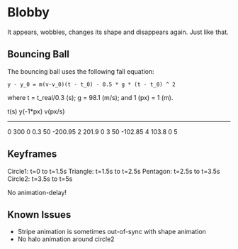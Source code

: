 # Blobby
It appears, wobbles, changes its shape and disappears again. Just like that.

## Bouncing Ball 
The bouncing ball uses the following fall equation:
```Math
y - y_0 = m(v-v_0)(t - t_0) - 0.5 * g * (t - t_0) ^ 2 
```

where
t = t_real/0.3 (s); 
g = 98.1 (m/s); and
1 (px) = 1 (m).

t(s)	y(-1*px)	v(px/s)
- - - - - - - - - - - - - - 
0	    300         0
0.3	    50          -200.95
2	    201.9       0
3	    50          -102.85
4	    103.8       0
5       

## Keyframes
Circle1: t=0 to t=1.5s
Triangle: t=1.5s to t=2.5s
Pentagon: t=2.5s to t=3.5s
Circle2: t=3.5s to t=5s

No animation-delay!

## Known Issues
- Stripe animation is sometimes out-of-sync with shape animation
- No halo animation around circle2